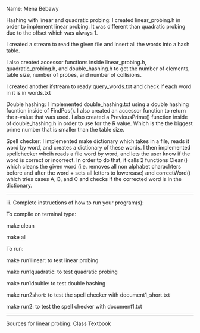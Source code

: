 Name: Mena Bebawy

Hashing with linear and quadratic probing:
I created linear_probing.h in order to implement linear probing.
It was different than quadratic probing due to the offset which was always 1.

I created a stream to read the given file and insert all the words into a hash table.

I also created accessor functions inside linear_probing.h, quadratic_probing.h, and double_hashing.h to
get the number of elements, table size, number of probes, and number of collisions.

I created another ifstream to ready query_words.txt and check if each word in it is in words.txt

Double hashing:
I implemented double_hashing.txt using a double hashing fucntion inside of FindPos().
I also created an accessor function to return the r-value that was used.
I also created a PreviousPrime() function inside of double_hashing.h in order to use for the R value.
Which is the the biggest prime number that is smaller than the table size.

Spell checker:
I implemented make dictionary which takes in a file, reads it word by word, and creates a dictionary of these words.
I then implemented spellchecker whcih reads a file word by word, and lets the user know if the word is correct or incorrect.
In order to do that, it calls 2 functions Clean() which cleans the given word (i.e. removes all non alphabet charachters
before and after the word + sets all letters to lowercase) and correctWord() which tries cases A, B, and C and checks if
the corrected word is in the dictionary.

---

iii. Complete instructions of how to run your program(s):

To compile on terminal type:

make clean

make all

To run:

make run1linear: to test linear probing

make run1quadratic: to test quadratic probing

make run1double: to test double hashing

make run2short: to test the spell checker with document1_short.txt

make run2: to test the spell checker with document1.txt

---

Sources for linear probing:
Class Textbook
